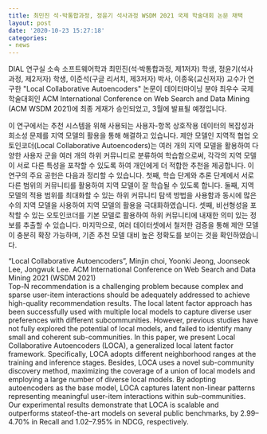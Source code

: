 ```yaml
---
title: 최민진 석·박통합과정, 정윤기 석사과정 WSDM 2021 국제 학술대회 논문 채택
layout: post
date: '2020-10-23 15:27:18'
categories:
- news
---
```


DIAL 연구실 소속 소프트웨어학과 최민진(석·박통합과정, 제1저자) 학생, 정윤기(석사과정, 제2저자) 학생, 이준석(구글 리서치, 제3저자) 박사, 이종욱(교신저자) 교수가 연구한 "Local Collaborative Autoencoders" 논문이 데이터마이닝 분야 최우수 국제 학술대회인 ACM International Conference on Web Search and Data Mining (ACM WSDM 2021)에 최종 게재가 승인되었고, 3월에 발표될 예정입니다. 

이 연구에서는 추천 시스템을 위해 사용되는 사용자-항목 상호작용 데이터의 복잡성과 희소성 문제를 지역 모델의 활용을 통해 해결하고 있습니다. 제안 모델인 지역적 협업 오토인코더(Local Collaborative Autoencoders)는 여러 개의 지역 모델을 활용하여 다양한 사용자 군을 여러 개의 하위 커뮤니티로 분류하여 학습함으로써, 각각의 지역 모델이 서로 다른 특성을 포착할 수 있도록 하여 개인에게 더 적합한 추천을 제공합니다. 이 연구의 주요 공헌은 다음과 정리할 수 있습니다. 첫째, 학습 단계와 추론 단계에서 서로 다른 범위의 커뮤니티를 활용하여 지역 모델이 잘 학습될 수 있도록 합니다. 둘째, 지역 모델의 적용 범위를 최대화할 수 있는 하위 커뮤니티 탐색 방법을 사용함과 동시에 많은 수의 지역 모델을 사용하여 지역 모델의 활용을 극대화하였습니다. 셋째, 비선형성을 포착할 수 있는 오토인코더를 기본 모델로 활용하여 하위 커뮤니티에 내재한 의미 있는 정보를 추출할 수 있습니다. 마지막으로, 여러 데이터셋에서 철저한 검증을 통해 제안 모델이 충분히 확장 가능하며, 기존 추천 모델 대비 높은 정확도를 보이는 것을 확인하였습니다.

“Local Collaborative Autoencoders”, Minjin choi, Yoonki Jeong, Joonseok Lee, Jongwuk Lee. ACM International Conference on Web Search and Data Mining 2021 (WSDM 2021)
<br>
Top-N recommendation is a challenging problem because complex and sparse user-item interactions should be adequately addressed to achieve high-quality recommendation results. The local latent factor approach has been successfully used with multiple local models to capture diverse user preferences with different subcommunities. However, previous studies have not fully explored the potential of local models, and failed to identify many small and coherent sub-communities. In this paper, we present Local Collaborative Autoencoders (LOCA), a generalized local latent factor framework. Specifically, LOCA adopts different neighborhood ranges at the training and inference stages. Besides, LOCA uses a novel sub-community discovery method, maximizing the coverage of a union of local models and employing a large number of diverse local models. By adopting autoencoders as the base model, LOCA captures latent non-linear patterns representing meaningful user-item interactions within sub-communities. Our experimental results demonstrate that LOCA is scalable and outperforms stateof-the-art models on several public benchmarks, by 2.99–4.70% in Recall and 1.02–7.95% in NDCG, respectively.
